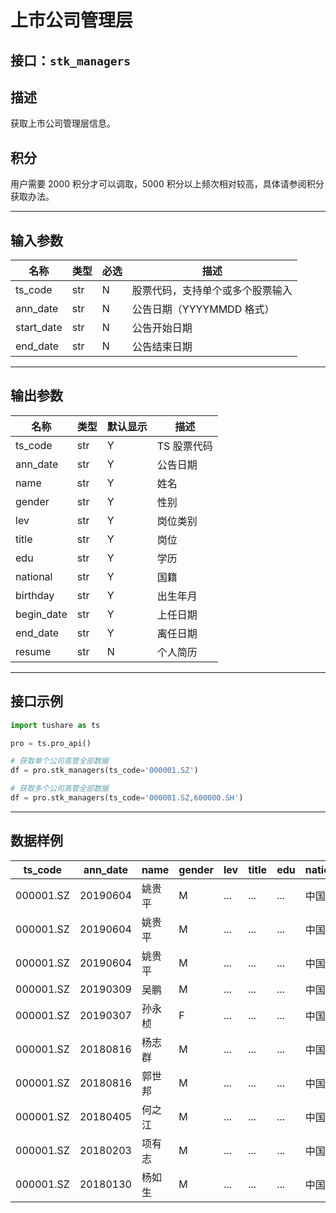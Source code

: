 # 上市公司管理层

## 接口：`stk_managers`

## 描述
获取上市公司管理层信息。

## 积分
用户需要 2000 积分才可以调取，5000 积分以上频次相对较高，具体请参阅积分获取办法。

---

## 输入参数

| 名称       | 类型  | 必选 | 描述 |
|------------|------|------|----------------|
| ts_code    | str  | N    | 股票代码，支持单个或多个股票输入 |
| ann_date   | str  | N    | 公告日期（YYYYMMDD 格式） |
| start_date | str  | N    | 公告开始日期 |
| end_date   | str  | N    | 公告结束日期 |

---

## 输出参数

| 名称        | 类型  | 默认显示 | 描述 |
|------------|------|--------|----------------|
| ts_code    | str  | Y      | TS 股票代码 |
| ann_date   | str  | Y      | 公告日期 |
| name       | str  | Y      | 姓名 |
| gender     | str  | Y      | 性别 |
| lev        | str  | Y      | 岗位类别 |
| title      | str  | Y      | 岗位 |
| edu        | str  | Y      | 学历 |
| national   | str  | Y      | 国籍 |
| birthday   | str  | Y      | 出生年月 |
| begin_date | str  | Y      | 上任日期 |
| end_date   | str  | Y      | 离任日期 |
| resume     | str  | N      | 个人简历 |

---

## 接口示例

```python
import tushare as ts

pro = ts.pro_api()

# 获取单个公司高管全部数据
df = pro.stk_managers(ts_code='000001.SZ')

# 获取多个公司高管全部数据
df = pro.stk_managers(ts_code='000001.SZ,600000.SH')
```

---

## 数据样例

| ts_code   | ann_date | name  | gender | lev | title | edu  | national | birthday | begin_date | end_date |
|-----------|---------|------|--------|-----|------|------|---------|----------|------------|---------|
| 000001.SZ | 20190604 | 姚贵平 | M      | ... | ...  | ...  | 中国    | 1961     | 20180815   | 20190604 |
| 000001.SZ | 20190604 | 姚贵平 | M      | ... | ...  | ...  | 中国    | 1961     | 20170629   | 20190604 |
| 000001.SZ | 20190604 | 姚贵平 | M      | ... | ...  | ...  | 中国    | 1961     | 20180129   | 20190604 |
| 000001.SZ | 20190309 | 吴鹏  | M      | ... | ...  | ...  | 中国    | 1965     | 20110817   | 20190309 |
| 000001.SZ | 20190307 | 孙永桢 | F      | ... | ...  | ...  | 中国    | 1968     | 20181025   | None    |
| 000001.SZ | 20180816 | 杨志群 | M      | ... | ...  | ...  | 中国    | 1970     | 20180815   | None    |
| 000001.SZ | 20180816 | 郭世邦 | M      | ... | ...  | ...  | 中国    | 1965     | 20180815   | None    |
| 000001.SZ | 20180405 | 何之江 | M      | ... | ...  | ...  | 中国    | 1965     | 20170513   | 20180405 |
| 000001.SZ | 20180203 | 项有志 | M      | ... | ...  | ...  | 中国    | 1964     | 20170913   | None    |
| 000001.SZ | 20180130 | 杨如生 | M      | ... | ...  | ...  | 中国    | 196802   | 20161107   | None    |
